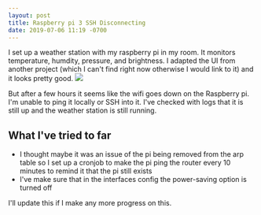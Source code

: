 ```yaml
---
layout: post
title: Raspberry pi 3 SSH Disconnecting
date: 2019-07-06 11:19 -0700
---
```

I set up a weather station with my raspberry pi in my room. It monitors temperature, humdity, pressure, and brightness. I adapted the UI from another project (which I can't find right now otherwise I would link to it) and it looks pretty good. ![](/Users/patrick/blog/assets/img/pi_weather_station.png)

But after a few hours it seems like the wifi goes down on the Raspberry pi. I'm unable to ping it locally or SSH into it. I've checked with logs that it is still up and the weather station is still running.

## What I've tried to far

* I thought maybe it was an issue of the pi being removed from the arp table so I set up a cronjob to make the pi ping the router every 10 minutes to remind it that the pi still exists
* I've make sure that in the interfaces config the power-saving option is turned off

I'll update this if I make any more progress on this.